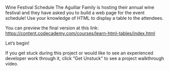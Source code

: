 Wine Festival Schedule
The Aguillar Family is hosting their annual wine festival and they have asked you to build a web page for the event schedule! Use your knowledge of HTML to display a table to the attendees.

You can preview the final version at this link:
https://content.codecademy.com/courses/learn-html-tables/index.html

Let’s begin!

If you get stuck during this project or would like to see an experienced developer work through it, click “Get Unstuck“ to see a project walkthrough video.

